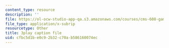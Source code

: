 ```yaml
---
content_type: resource
description: ''
file: https://ol-ocw-studio-app-qa.s3.amazonaws.com/courses/cms-608-game-design-fall-2010/cfbc5d1be0c92b32c70ab586160074ec_68570.srt
file_type: application/x-subrip
resourcetype: Other
title: 3play caption file
uid: cfbc5d1b-e0c9-2b32-c70a-b586160074ec
---
```

